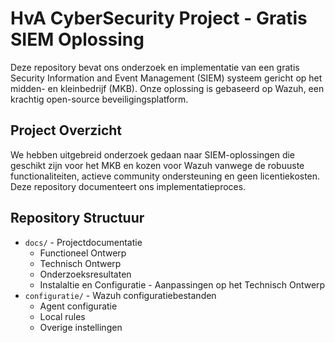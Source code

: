 # HvA CyberSecurity Project - Gratis SIEM Oplossing

Deze repository bevat ons onderzoek en implementatie van een gratis Security Information and Event Management (SIEM) systeem gericht op het midden- en kleinbedrijf (MKB). Onze oplossing is gebaseerd op Wazuh, een krachtig open-source beveiligingsplatform.

## Project Overzicht
We hebben uitgebreid onderzoek gedaan naar SIEM-oplossingen die geschikt zijn voor het MKB en kozen voor Wazuh vanwege de robuuste functionaliteiten, actieve community ondersteuning en geen licentiekosten. Deze repository documenteert ons implementatieproces.

## Repository Structuur
- `docs/` - Projectdocumentatie
  - Functioneel Ontwerp
  - Technisch Ontwerp
  - Onderzoeksresultaten
  - Instalaltie en Configuratie - Aanpassingen op het Technisch Ontwerp
- `configuratie/` - Wazuh configuratiebestanden
  - Agent configuratie
  - Local rules
   - Overige instellingen




